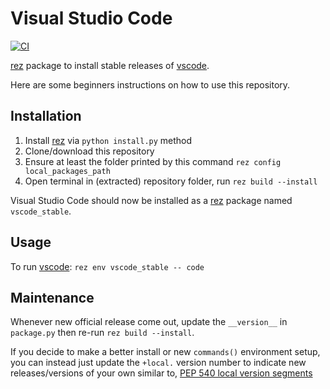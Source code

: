 # Visual Studio Code

[![CI](../..//workflows/CI/badge.svg?branch=master)](../../actions?query=workflow%3ACI+branch%3Amaster)

[rez] package to install stable releases of [vscode].

Here are some beginners instructions on how to use this repository.

## Installation

1. Install [rez] via `python install.py` method
1. Clone/download this repository
1. Ensure at least the folder printed by
   this command `rez config local_packages_path`
1. Open terminal in (extracted) repository folder,
   run `rez build --install`

Visual Studio Code should now be installed as a [rez]
package named `vscode_stable`.

## Usage

To run [vscode]: `rez env vscode_stable -- code`

## Maintenance

Whenever new official release come out, update the `__version__`
in `package.py` then re-run `rez build --install`.

If you decide to make a better install or new `commands()` environment
setup, you can instead just update the `+local.` version number to indicate
new releases/versions of your own similar to, 
[PEP 540 local version segments]

[rez]: https://github.com/nerdvegas/rez
[vscode]: https://code.visualstudio.com/updates
[PEP 540 local version segments]: https://www.python.org/dev/peps/pep-0440/#local-version-segments
